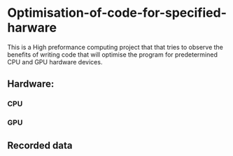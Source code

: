 # Optimisation-of-code-for-specified-harware

This is a High preformance computing project that that tries to observe the benefits of writing code that will optimise the program for predetermined CPU and GPU hardware devices. 

## Hardware:

### CPU

### GPU

## Recorded data
